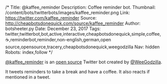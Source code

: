 /*
Title: @kaffee_reminder
Description: Coffee reminder bot.
Thumbnail: /content/bots/twitterbots/images/kaffee_reminder.png
Link: https://twitter.com/kaffee_reminder
Source: http://cheapbotsdonequick.com/source/kaffee_reminder
Author: botsheeter.py
Date: December 23, 2017
Tags: twitter,twitterbot,bot,active,interactive,cheapbotsdonequick,simple,coffee,☕,reminderbot,reminder,non-english,german,open source,opensource,tracery,cheapbotsdonequick,weegodzilla
Nav: hidden
Robots: index,follow
*/

[@kaffee_reminder](https://twitter.com/kaffee_reminder) is an [open source](http://cheapbotsdonequick.com/source/kaffee_reminder) Twitter bot created by [@WeeGodzilla](https://twitter.com/WeeGodzilla). 

It tweets reminders to take a break and have a coffee. It also reacts if mentioned in a tweet.
